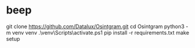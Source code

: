 # beep
git clone https://github.com/Datalux/Osintgram.git
cd Osintgram
python3 -m venv venv
.\venv\Scripts\activate.ps1
pip install -r requirements.txt
make setup
